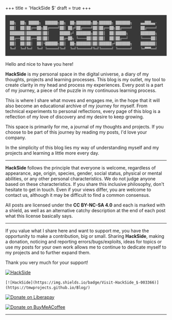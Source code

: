 +++
title = 'HackSide $'
draft = true
+++

![HackSide](https://github.com/tmwProjects/Blog/blob/master/content/grafics/HackSide_Logo.jpg?raw=true)

Hello and nice to have you here!

**HackSide** is my personal space in the digital universe, a diary of my thoughts, projects and learning processes. This blog 
is my outlet, my tool to create clarity in my head and process my experiences. Every post is a part of my journey, a piece 
of the puzzle in my continuous learning process.

This is where I share what moves and engages me, in the hope that it will also become an educational archive of my journey 
for myself. From technical experiments to personal reflections, every page of this blog is a reflection of my love of 
discovery and my desire to keep growing.

This space is primarily for me, a journal of my thoughts and projects. If you choose to be part of this journey by reading 
my posts, I'd love your company.

In the simplicity of this blog lies my way of understanding myself and my projects and learning a little more every day.

***

**HackSide** follows the principle that everyone is welcome, regardless of appearance, age, origin, species, gender, social 
status, physical or mental abilities, or any other personal characteristics. We do not judge anyone based on these 
characteristics. If you share this inclusive philosophy, don't hesitate to get in touch. Even if your views differ, you 
are welcome to contact us, although it may be difficult to find a common consensus.

All posts are licensed under the **CC BY-NC-SA 4.0** and each is marked with a shield, as well as an 
alternative catchy description at the end of each post what this license basically says.

***

If you value what I share here and want to support me, you have the opportunity to make a contribution,
big or small. Sharing **HackSide**, making a donation, noticing and reporting errors/bugs/exploits, ideas for topics or
use my posts for your own work allows me to continue to dedicate myself to my projects and to further 
expand them.

Thank you very much for your support!

[![HackSide](https://img.shields.io/badge/Visit-HackSide_$-003366)](https://tmwprojects.github.io/Blog/)

```
[![HackSide](https://img.shields.io/badge/Visit-HackSide_$-003366)](https://tmwprojects.github.io/Blog/)
```

[![Donate on Liberapay](https://img.shields.io/badge/Donate-Liberapay-yellow)](https://liberapay.com/tmwProjects/donate)

[![Donate on BuyMeACoffee](https://img.shields.io/badge/Donate-BuyMeACoffee-orange)](https://www.buymeacoffee.com/tmwcontactQ)

***

